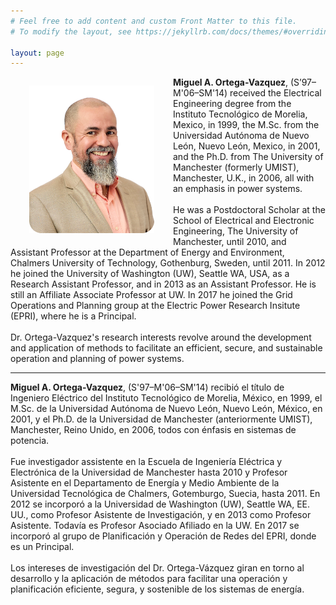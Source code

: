 ```yaml
---
# Feel free to add content and custom Front Matter to this file.
# To modify the layout, see https://jekyllrb.com/docs/themes/#overriding-theme-defaults

layout: page
---
```


<head>
<link rel="apple-touch-icon" sizes="180x180" href="/files/apple-touch-icon.png">
<link rel="icon" type="image/png" sizes="32x32" href="/files/favicon-32x32.png">
<link rel="icon" type="image/png" sizes="16x16" href="files/favicon-16x16.png">
<link rel="manifest" href="/files/site.webmanifest">
</head>


<div>
<!-- <center> -->
<p style="float: left;"><img src="Files/Vazquez.Miguel-0017me.png" alt="" align="left" style="width:200px;margin:0px 30px"></p>
<!-- </center> -->

<p>
<b>Miguel A. Ortega-Vazquez</b>, (S’97–M'06–SM'14) received the Electrical Engineering degree from the Instituto Tecnológico de Morelia, Mexico, in 1999, the M.Sc. from the Universidad Autónoma de Nuevo León, Nuevo León, Mexico, in 2001, and the Ph.D. from The University of Manchester (formerly UMIST), Manchester, U.K., in 2006, all with an emphasis in power systems.
<br>
<br>
He was a Postdoctoral Scholar at the School of Electrical and Electronic Engineering, The University of Manchester, until 2010, and Assistant Professor at the Department of Energy and Environment, Chalmers University of Technology, Gothenburg, Sweden, until 2011.  In 2012 he joined the University of Washington (UW), Seattle WA, USA, as a Research Assistant Professor, and in 2013 as an Assistant Professor.  He is still an Affiliate Associate Professor at UW.  In 2017 he joined the Grid Operations and Planning group at the Electric Power Research Insitute (EPRI), where he is a Principal.  
<br>
<br>
Dr. Ortega-Vazquez's research interests revolve around the development and application of methods to facilitate an efficient, secure, and sustainable operation and planning of power systems.
</p> 
  
--- --- --- --- --- --- --- 
  
<p>
<b>Miguel A. Ortega-Vazquez</b>, (S'97–M'06–SM'14) recibió el título de Ingeniero Eléctrico del Instituto Tecnológico de Morelia, México, en 1999, el M.Sc. de la Universidad Autónoma de Nuevo León, Nuevo León, México, en 2001, y el Ph.D. de la Universidad de Manchester (anteriormente UMIST), Manchester, Reino Unido, en 2006, todos con énfasis en sistemas de potencia.
<br>
<br>
Fue investigador assistente en la Escuela de Ingeniería Eléctrica y Electrónica de la Universidad de Manchester hasta 2010 y Profesor Asistente en el Departamento de Energía y Medio Ambiente de la Universidad Tecnológica de Chalmers, Gotemburgo, Suecia, hasta 2011. En 2012 se incorporó a la Universidad de Washington (UW), Seattle WA, EE. UU., como Profesor Asistente de Investigación, y en 2013 como Profesor Asistente. Todavía es Profesor Asociado Afiliado en la UW. En 2017 se incorporó al grupo de Planificación y Operación de Redes del EPRI, donde es un Principal.
<br>
<br>
Los intereses de investigación del Dr. Ortega-Vázquez giran en torno al desarrollo y la aplicación de métodos para facilitar una operación y planificación eficiente, segura, y sostenible de los sistemas de energía.
</p>
  
</div>
